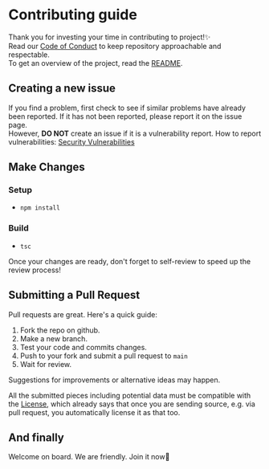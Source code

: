 # Contributing guide
Thank you for investing your time in contributing to project!✨  
Read our [Code of Conduct](https://github.com/rmuraix/.github/blob/main/.github/CODE_OF_CONDUCT.md) to keep repository approachable and respectable.  
To get an overview of the project, read the [README](../README.md).  
## Creating a new issue
If you find a problem, first check to see if similar problems have already been reported. If it has not been reported, please report it on the issue page.  
However, **DO NOT** create an issue if it is a vulnerability report. How to report vulnerabilities: [Security Vulnerabilities](https://github.com/rmuraix/.github/blob/main/.github/SECURITY.md)  
## Make Changes
### Setup
- `npm install`  
### Build
- `tsc`  

Once your changes are ready, don't forget to self-review to speed up the review process!  
## Submitting a Pull Request
Pull requests are great. Here's a quick guide:

1. Fork the repo on github.  
2. Make a new branch.  
3. Test your code and commits changes.
4. Push to your fork and submit a pull request to `main`  
5. Wait for review.  

Suggestions for improvements or alternative ideas may happen.  

All the submitted pieces including potential data must be compatible with the [License](../LICENSE), which already says that once you are sending source, e.g. via pull request, you automatically license it as that too.  

## And finally
Welcome on board. We are friendly. Join it now👀
